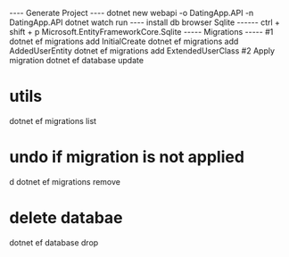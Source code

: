 ---- Generate Project ----
dotnet new webapi -o DatingApp.API -n DatingApp.API
dotnet watch run
---- install db browser Sqlite ------
ctrl + shift + p
Microsoft.EntityFrameworkCore.Sqlite
----- Migrations -----
#1
dotnet ef migrations add InitialCreate
dotnet ef migrations add AddedUserEntity
dotnet ef migrations add ExtendedUserClass
#2 Apply migration
dotnet ef database update

# utils

dotnet ef migrations list

# undo if migration is not applied

d
dotnet ef migrations remove

# delete databae

dotnet ef database drop
